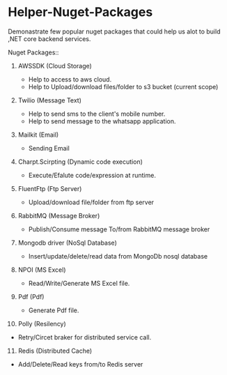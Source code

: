 # Helper-Nuget-Packages
Demonastrate few popular nuget packages that could help us alot to build ,NET core backend services.

Nuget Packages::

1. AWSSDK (Cloud Storage)
   - Help to access to aws cloud.
   - Help to Upload/download files/folder to s3 bucket (current scope)

2. Twilio (Message Text)
   - Help to send sms to the client's mobile number.
   - Help to send message to the whatsapp application.
   
3. Mailkit (Email)
   - Sending Email
	
4. Charpt.Scirpting (Dynamic code execution)
   - Execute/Efalute code/expression at runtime.
	
5. FluentFtp (Ftp Server)
   - Upload/download file/folder from ftp server
	
6. RabbitMQ (Message Broker)
   - Publish/Consume message To/from RabbitMQ message broker
	
7. Mongodb driver (NoSql Database)
   - Insert/update/delete/read data from MongoDb nosql database
   
8. NPOI (MS Excel)
   - Read/Write/Generate MS Excel file.
   
9. Pdf (Pdf)
   - Generate Pdf file.
	
10. Polly (Resilency)
   - Retry/Circet braker for distributed service call.
   
11. Redis (Distributed Cache)
   - Add/Delete/Read keys from/to Redis server


